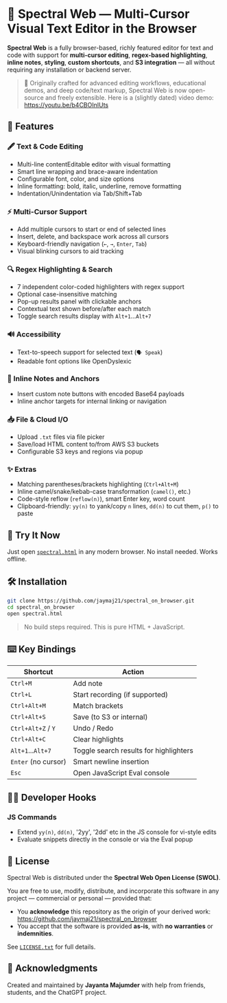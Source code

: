 # 📘 Spectral Web — Multi-Cursor Visual Text Editor in the Browser

**Spectral Web** is a fully browser-based, richly featured editor for text and code with support for **multi-cursor editing**, **regex-based highlighting**, **inline notes**, **styling**, **custom shortcuts**, and **S3 integration** — all without requiring any installation or backend server.

> 🧠 Originally crafted for advanced editing workflows, educational demos, and deep code/text markup, Spectral Web is now open-source and freely extensible.
> Here is a (slightly dated) video demo: https://youtu.be/b4CBOInIUts

## 🚀 Features

### 🖋️ Text & Code Editing
- Multi-line contentEditable editor with visual formatting
- Smart line wrapping and brace-aware indentation
- Configurable font, color, and size options
- Inline formatting: bold, italic, underline, remove formatting
- Indentation/Unindentation via Tab/Shift+Tab

### ⚡ Multi-Cursor Support
- Add multiple cursors to start or end of selected lines
- Insert, delete, and backspace work across all cursors
- Keyboard-friendly navigation (`←`, `→`, `Enter`, `Tab`)
- Visual blinking cursors to aid tracking

### 🔍 Regex Highlighting & Search
- 7 independent color-coded highlighters with regex support
- Optional case-insensitive matching
- Pop-up results panel with clickable anchors
- Contextual text shown before/after each match
- Toggle search results display with `Alt+1`...`Alt+7`

### 🔊 Accessibility
- Text-to-speech support for selected text (`🗣 Speak`)
- Readable font options like OpenDyslexic

### 🔗 Inline Notes and Anchors
- Insert custom note buttons with encoded Base64 payloads
- Inline anchor targets for internal linking or navigation

### 📥 File & Cloud I/O
- Upload `.txt` files via file picker
- Save/load HTML content to/from AWS S3 buckets
- Configurable S3 keys and regions via popup

### ✨ Extras
- Matching parentheses/brackets highlighting (`Ctrl+Alt+M`)
- Inline camel/snake/kebab-case transformation (`camel()`, etc.)
- Code-style reflow (`reflow(n)`), smart Enter key, word count
- Clipboard-friendly: `yy(n)` to yank/copy `n` lines, `dd(n)` to cut them, `p()` to paste

## 🧪 Try It Now

Just open [`spectral.html`](./spectral.html) in any modern browser. No install needed. Works offline.

## 🛠️ Installation

```bash
git clone https://github.com/jaymaj21/spectral_on_browser.git
cd spectral_on_browser
open spectral.html
```

> No build steps required. This is pure HTML + JavaScript.

## ⌨️ Key Bindings

| Shortcut                | Action                            |
|------------------------|-----------------------------------|
| `Ctrl+M`               | Add note                          |
| `Ctrl+L`               | Start recording (if supported)    |
| `Ctrl+Alt+M`           | Match brackets                    |
| `Ctrl+Alt+S`           | Save (to S3 or internal)          |
| `Ctrl+Alt+Z` / `Y`     | Undo / Redo                       |
| `Ctrl+Alt+C`           | Clear highlights                  |
| `Alt+1`...`Alt+7`      | Toggle search results for highlighters |
| `Enter` (no cursor)    | Smart newline insertion           |
| `Esc`                  | Open JavaScript Eval console      |

## 🧑‍💻 Developer Hooks

### JS Commands
- Extend `yy(n)`, `dd(n)`, '2yy', '2dd' etc in the JS console for vi-style edits
- Evaluate snippets directly in the console or via the Eval popup

## 🧾 License

Spectral Web is distributed under the **Spectral Web Open License (SWOL)**.

You are free to use, modify, distribute, and incorporate this software in any project — commercial or personal — provided that:

- You **acknowledge** this repository as the origin of your derived work:  
  https://github.com/jaymaj21/spectral_on_browser
- You accept that the software is provided **as-is**, with **no warranties** or **indemnities**.

See [`LICENSE.txt`](./LICENSE.txt) for full details.

## 🙏 Acknowledgments

Created and maintained by **Jayanta Majumder** with help from friends, students, and the ChatGPT project.
